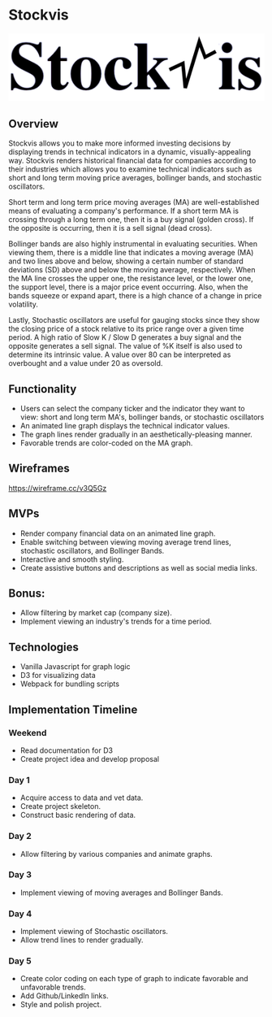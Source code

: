 # Stockvis
![logo](assets/Stockvis-logo.png?raw=true "Title")

## Overview
Stockvis allows you to make more informed investing decisions by displaying trends in technical indicators in a dynamic, visually-appealing way. Stockvis renders historical financial data for companies according to their industries which allows you to examine technical indicators such as short and long term moving price averages, bollinger bands, and stochastic oscillators.

Short term and long term price moving averages (MA) are well-established means of evaluating a company's performance. If a short term MA is crossing through a long term one, then it is a buy signal (golden cross). If the opposite is occurring, then it is a sell signal (dead cross).

Bollinger bands are also highly instrumental in evaluating securities. When viewing them, there is a middle line that indicates a moving average (MA) and two lines above and below, showing a certain number of standard deviations (SD) above and below the moving average, respectively. When the MA line crosses the upper one, the resistance level, or the lower one, the support level, there is a major price event occurring. Also, when the bands squeeze or expand apart, there is a high chance of a change in price volatility.

Lastly, Stochastic oscillators are useful for gauging stocks since they show the closing price of a stock relative to its price range over a given time period. A high ratio of Slow K / Slow D generates a buy signal and the opposite generates a sell signal. The value of %K itself is also used to determine its intrinsic value. A value over 80 can be interpreted as overbought and a value under 20 as oversold.

## Functionality
* Users can select the company ticker and the indicator they want to view: short and long term MA's, bollinger bands, or stochastic oscillators
* An animated line graph displays the technical indicator values.
* The graph lines render gradually in an aesthetically-pleasing manner.
* Favorable trends are color-coded on the MA graph.
## Wireframes
https://wireframe.cc/v3Q5Gz

## MVPs
* Render company financial data on an animated line graph.
* Enable switching between viewing moving average trend lines, stochastic oscillators, and Bollinger Bands.
* Interactive and smooth styling.
* Create assistive buttons and descriptions as well as social media links.
## Bonus:

* Allow filtering by market cap (company size).
* Implement viewing an industry's trends for a time period.
## Technologies
* Vanilla Javascript for graph logic
* D3 for visualizing data
* Webpack for bundling scripts
## Implementation Timeline
### Weekend
* Read documentation for D3
* Create project idea and develop proposal
### Day 1
* Acquire access to data and vet data.
* Create project skeleton.
* Construct basic rendering of data.
### Day 2
* Allow filtering by various companies and animate graphs.
### Day 3
* Implement viewing of moving averages and Bollinger Bands.
### Day 4
* Implement viewing of Stochastic oscillators.
* Allow trend lines to render gradually.
### Day 5
* Create color coding on each type of graph to indicate favorable and unfavorable trends.
* Add Github/LinkedIn links.
* Style and polish project.

